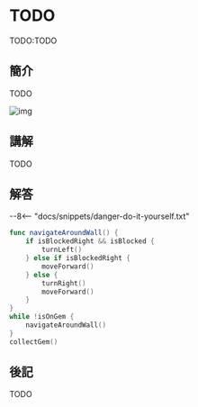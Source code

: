 # TODO

TODO:TODO

## 簡介

TODO

![img](https://ppt.cc/fddEQx)

## 講解

TODO

## 解答

--8<-- "docs/snippets/danger-do-it-yourself.txt"

```swift linenums="1"
func navigateAroundWall() {
    if isBlockedRight && isBlocked {
        turnLeft()
    } else if isBlockedRight {
        moveForward()
    } else {
        turnRight()
        moveForward()
    }
}
while !isOnGem {
    navigateAroundWall()
}
collectGem()
```

## 後記

TODO
